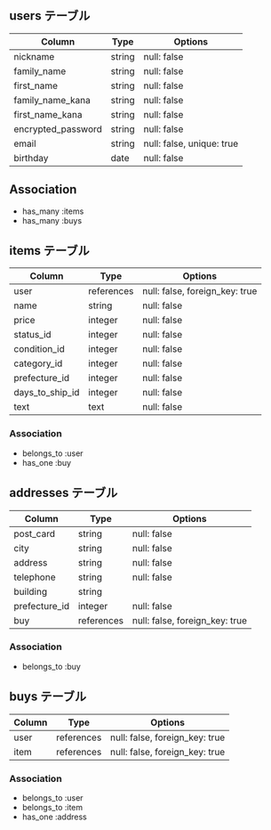 ## users テーブル

| Column             | Type   | Options                   |
| ------------------ | ------ | ------------------------- |
| nickname           | string | null: false               |
| family_name        | string | null: false               |
| first_name         | string | null: false               |
| family_name_kana   | string | null: false               |
| first_name_kana    | string | null: false               |
| encrypted_password | string | null: false               |
| email              | string | null: false, unique: true |
| birthday           | date   | null: false               |

## Association
- has_many :items
- has_many :buys


## items テーブル

| Column          | Type       | Options                        |
| --------------- | ---------- | ------------------------------ |
| user            | references | null: false, foreign_key: true |
| name            | string     | null: false                    |
| price           | integer    | null: false                    |
| status_id       | integer    | null: false                    |
| condition_id    | integer    | null: false                    |
| category_id     | integer    | null: false                    |
| prefecture_id   | integer    | null: false                    |
| days_to_ship_id | integer    | null: false                    |
| text            | text       | null: false                    |

### Association 
- belongs_to :user
- has_one :buy


## addresses テーブル

| Column        | Type       | Options                        |
| ------------- | ---------- | ------------------------------ |
| post_card     | string     | null: false                    |
| city          | string     | null: false                    |
| address       | string     | null: false                    |
| telephone     | string     | null: false                    |
| building      | string     |                                |
| prefecture_id | integer    | null: false                    |
| buy           | references | null: false, foreign_key: true |


### Association
- belongs_to :buy


## buys テーブル

| Column | Type       | Options                        |
| ------ | ---------- | ------------------------------ |
| user   | references | null: false, foreign_key: true |
| item   | references | null: false, foreign_key: true |

### Association
  - belongs_to :user
  - belongs_to :item
  - has_one :address